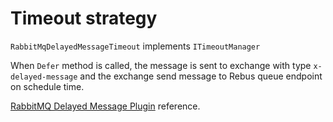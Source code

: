 # Timeout strategy

`RabbitMqDelayedMessageTimeout` implements `ITimeoutManager`

When `Defer` method is called, the message is sent to exchange with type `x-delayed-message` and the exchange send message to Rebus queue endpoint on schedule time.

[RabbitMQ Delayed Message Plugin](https://github.com/rabbitmq/rabbitmq-delayed-message-exchange) reference.